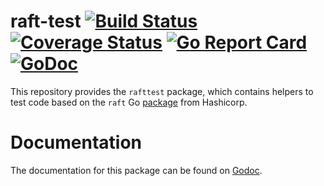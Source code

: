 raft-test [![Build Status](https://travis-ci.org/CanonicalLtd/raft-test.png)](https://travis-ci.org/CanonicalLtd/raft-test) [![Coverage Status](https://coveralls.io/repos/github/CanonicalLtd/raft-test/badge.svg?branch=master)](https://coveralls.io/github/CanonicalLtd/raft-test?branch=master) [![Go Report Card](https://goreportcard.com/badge/github.com/CanonicalLtd/raft-test)](https://goreportcard.com/report/github.com/CanonicalLtd/raft-test) [![GoDoc](https://godoc.org/github.com/CanonicalLtd/raft-test?status.svg)](https://godoc.org/github.com/CanonicalLtd/raft-test)
=========

This repository provides the `rafttest` package, which contains
helpers to test code based on the `raft` Go [package](https://github.com/hashicorp/raft)
from Hashicorp.

Documentation
==============

The documentation for this package can be found on [Godoc](http://godoc.org/github.com/CanonicalLtd/raft-test).
